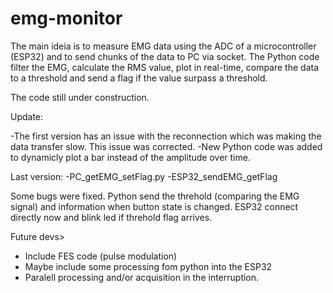 # emg-monitor

The main ideia is to measure EMG data using the ADC of a microcontroller (ESP32) and to send chunks of the data to PC via socket. The Python code filter the EMG, calculate the RMS value, plot in real-time, compare the data to a threshold and send a flag if the value surpass a threshold. 

The code still under construction.


Update:

-The first version has an issue with the reconnection which was making the data transfer slow. This issue was corrected.
-New Python code was added to dynamicly plot a bar instead of the amplitude over time.

Last version: 
-PC_getEMG_setFlag.py
-ESP32_sendEMG_getFlag

Some bugs were fixed. Python send the threhold (comparing the EMG signal) and information when button state is changed. 
ESP32 connect directly now and blink led if threhold flag arrives. 

Future devs> 
- Include FES code (pulse modulation) 
- Maybe include some processing fom python into the ESP32
- Paralell processing and/or acquisition in the interruption. 
